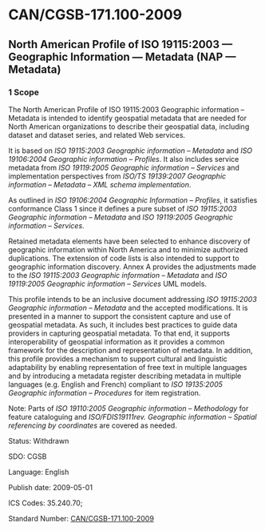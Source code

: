 # CAN/CGSB-171.100-2009

## North American Profile of ISO 19115:2003 — Geographic Information — Metadata (NAP — Metadata)

### 1 Scope

The North American Profile of ISO 19115:2003 Geographic information – Metadata is intended to identify geospatial metadata that are needed for North American organizations to describe their geospatial data, including dataset and dataset series, and related Web services.

It is based on *ISO 19115:2003 Geographic information – Metadata* and *ISO 19106:2004 Geographic information – Profiles*. It also includes service metadata from *ISO 19119:2005 Geographic information – Services* and implementation perspectives from *ISO/TS 19139:2007 Geographic information – Metadata – XML schema implementation*.

As outlined in *ISO 19106:2004 Geographic Information – Profiles*, it satisfies conformance Class 1 since it defines a pure subset of *ISO 19115:2003 Geographic information – Metadata* and *ISO 19119:2005 Geographic information – Services*.

Retained metadata elements have been selected to enhance discovery of geographic information within North America and to minimize authorized duplications. The extension of code lists is also intended to support to geographic information discovery. Annex A provides the adjustments made to the *ISO 19115:2003 Geographic information – Metadata* and *ISO 19119:2005 Geographic information – Services* UML models.

This profile intends to be an inclusive document addressing *ISO 19115:2003 Geographic information – Metadata* and the accepted modifications. It is presented in a manner to support the consistent capture and use of geospatial metadata. As such, it includes best practices to guide data providers in capturing geospatial metadata. To that end, it supports interoperability of geospatial information as it provides a common framework for the description and representation of metadata. In addition, this profile provides a mechanism to support cultural and linguistic adaptability by enabling representation of free text in multiple languages and by introducing a metadata register describing metadata in multiple languages (e.g. English and French) compliant to *ISO 19135:2005 Geographic information – Procedures* for item registration.

Note: Parts of *ISO 19110:2005 Geographic information – Methodology* for feature cataloguing and *ISO/FDIS19111rev. Geographic information – Spatial referencing by coordinates* are covered as needed.

Status: Withdrawn

SDO: CGSB

Language: English

Publish date: 2009-05-01

ICS Codes: 35.240.70;

Standard Number: [CAN/CGSB-171.100-2009](https://www.scc.ca/en/standardsdb/standards/25389)

